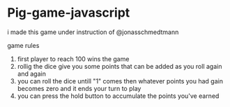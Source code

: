 # Pig-game-javascript
i made this game under instruction of @jonasschmedtmann

game rules 
1. first player to reach 100 wins the game
2. rollig the dice give you some points that can be added as you roll again and again
3. you can roll the dice untill "1" comes then whatever points you had gain becomes zero and it ends your turn to play
4. you can press the hold button to accumulate the points you've earned

